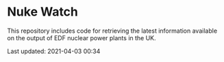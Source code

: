 # Nuke Watch

This repository includes code for retrieving the latest information available on the output of EDF nuclear power plants in the UK.

Last updated: 2021-04-03 00:34